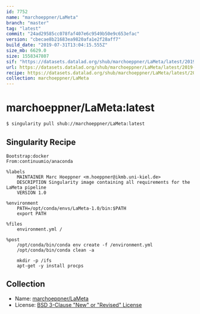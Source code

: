 ```yaml
---
id: 7752
name: "marchoeppner/LaMeta"
branch: "master"
tag: "latest"
commit: "24ad29585cc078faf407e6c9549b50e9c653efac"
version: "cbecae8b21683ea9820afa1e2f28aff7"
build_date: "2019-07-31T13:04:15.555Z"
size_mb: 6629.0
size: 1558347807
sif: "https://datasets.datalad.org/shub/marchoeppner/LaMeta/latest/2019-07-31-24ad2958-cbecae8b/cbecae8b21683ea9820afa1e2f28aff7.sif"
url: https://datasets.datalad.org/shub/marchoeppner/LaMeta/latest/2019-07-31-24ad2958-cbecae8b/
recipe: https://datasets.datalad.org/shub/marchoeppner/LaMeta/latest/2019-07-31-24ad2958-cbecae8b/Singularity
collection: marchoeppner/LaMeta
---
```


# marchoeppner/LaMeta:latest

```bash
$ singularity pull shub://marchoeppner/LaMeta:latest
```

## Singularity Recipe

```singularity
Bootstrap:docker
From:continuumio/anaconda

%labels
    MAINTAINER Marc Hoeppner <m.hoeppner@ikmb.uni-kiel.de>
    DESCRIPTION Singularity image containing all requirements for the LaMeta pipeline
    VERSION 1.0

%environment
    PATH=/opt/conda/envs/LaMeta-1.0/bin:$PATH
    export PATH

%files
    environment.yml /

%post
    /opt/conda/bin/conda env create -f /environment.yml
    /opt/conda/bin/conda clean -a

    mkdir -p /ifs
    apt-get -y install procps
```

## Collection

 - Name: [marchoeppner/LaMeta](https://github.com/marchoeppner/LaMeta)
 - License: [BSD 3-Clause "New" or "Revised" License](https://api.github.com/licenses/bsd-3-clause)

